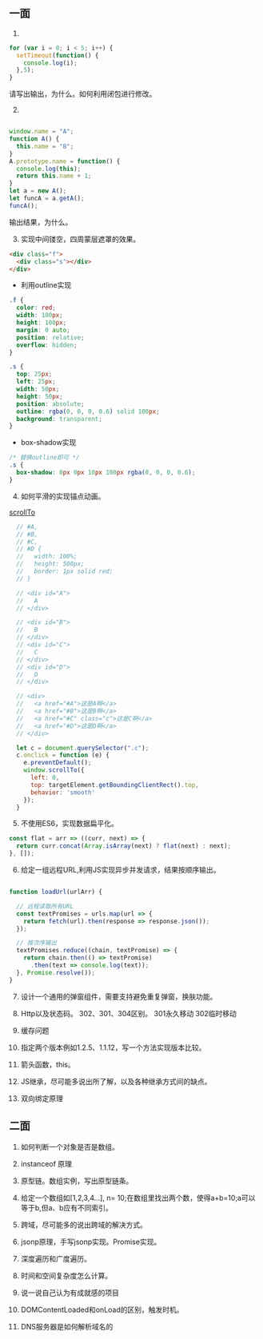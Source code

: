 ## 一面

1. 
```js
for (var i = 0; i < 5; i++) {
  setTimeout(function() {
    console.log(i);
  },5);
}
```
请写出输出，为什么。如何利用闭包进行修改。

2.
```js

window.name = "A";
function A() {
  this.name = "B";
}
A.prototype.name = function() {
  console.log(this);
  return this.name + 1;
}
let a = new A();
let funcA = a.getA();
funcA();
```
输出结果，为什么。


3. 实现中间镂空，四周蒙层遮罩的效果。
```html
<div class="f">
  <div class="s"></div>
</div>
```

- 利用outline实现
```css
.f {
  color: red;
  width: 100px;
  height: 100px;
  margin: 0 auto;
  position: relative;
  overflow: hidden;
}

.s {
  top: 25px;
  left: 25px;
  width: 50px;
  height: 50px;
  position: absolute;
  outline: rgba(0, 0, 0, 0.6) solid 100px;
  background: transparent;
}
```

- box-shadow实现
```css
/* 替换outline即可 */
.s {
  box-shadow: 0px 0px 10px 100px rgba(0, 0, 0, 0.6);
}
```


4. 如何平滑的实现锚点动画。

[scrollTo](https://developer.mozilla.org/zh-CN/docs/Web/API/ScrollToOptions)

```js
  // #A,
  // #B,
  // #C,
  // #D {
  //   width: 100%;
  //   height: 500px;
  //   border: 1px solid red;
  // }

  // <div id="A">
  //   A
  // </div>

  // <div id="B">
  //   B
  // </div>
  // <div id="C">
  //   C
  // </div>
  // <div id="D">
  //   D
  // </div>

  // <div>
  //   <a href="#A">这是A啊</a>
  //   <a href="#B">这是B啊</a>
  //   <a href="#C" class="c">这是C啊</a>
  //   <a href="#D">这是D啊</a>
  // </div>

  let c = document.querySelector(".c");
  c.onclick = function (e) {
    e.preventDefault();
    window.scrollTo({
      left: 0,
      top: targetElement.getBoundingClientRect().top,
      behavior: 'smooth'
    });
  }
```


5. 不使用ES6，实现数据扁平化。

```js
const flat = arr => ((curr, next) => {
  return curr.concat(Array.isArray(next) ? flat(next) : next);
}, []);
```


6. 给定一组远程URL,利用JS实现异步并发请求，结果按顺序输出。

```js

function loadUrl(urlArr) {

  // 远程读取所有URL
  const textPromises = urls.map(url => {
    return fetch(url).then(response => response.json());
  });

  // 按次序输出
  textPromises.reduce((chain, textPromise) => {
    return chain.then(() => textPromise)
      .then(text => console.log(text));
  }, Promise.resolve());
}

```


7. 设计一个通用的弹窗组件，需要支持避免重复弹窗，换肤功能。

8. Http以及状态码。 302、301、304区别。
301永久移动
302临时移动

9. 缓存问题

10. 指定两个版本例如1.2.5、1.1.12，写一个方法实现版本比较。

11. 箭头函数，this。

12. JS继承，尽可能多说出所了解，以及各种继承方式间的缺点。

13. 双向绑定原理


## 二面

1. 如何判断一个对象是否是数组。

2. instanceof 原理

3. 原型链。数组实例，写出原型链条。

4. 给定一个数组如[1,2,3,4...], n= 10;在数组里找出两个数，使得a+b=10;a可以等于b,但a、b应有不同索引。

5. 跨域，尽可能多的说出跨域的解决方式。

6. jsonp原理，手写jsonp实现。Promise实现。

7. 深度遍历和广度遍历。

8. 时间和空间复杂度怎么计算。

9. 说一说自己认为有成就感的项目

10. DOMContentLoaded和onLoad的区别，触发时机。

11. DNS服务器是如何解析域名的